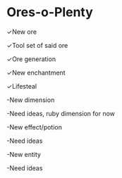 # Ores-o-Plenty

✓New ore


  ✓Tool set of said ore
  
  
  ✓Ore generation
  
  
✓New enchantment


  ✓Lifesteal
  
  
-New dimension


  -Need ideas, ruby dimension for now
  
  
-New effect/potion


  -Need ideas
  
  
-New entity


  -Need ideas
